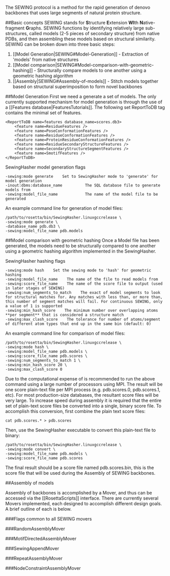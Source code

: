 The SEWING protocol is a method for the rapid generation of denovo backbones that uses large segments of natural protein structure.

##Basic concepts
SEWING stands for **S**tructure **E**xtension **WI**th **N**ative-fragment **G**raphs. SEWING functions by identifying relatively large sub-structures, called models (2-5 pieces of secondary structure) from native PDBs, and then assembling these models based on structural similarity. SEWING can be broken down into three basic steps:

1. [[Model Generation|SEWING#Model-Generation]] - Extraction of 'models' from native structures
2. [[Model comparison|SEWING#Model-comparison-with-geometric-hashing]] - Structurally compare models to one another using a geometric hashing algorithm
3. [[Assembly|SEWING#Assembly-of-models]] - Stitch models together based on structural superimposition to form novel backbones

##Model Generation
First we need a generate a set of models. The only currently supported mechanism for model generation is through the use of a [[Features database|FeaturesTutorials]]. The following set ReportToDB tag contains the minimal set of features.

```
<ReportToDB name=features database_name=scores.db3>
    <feature name=ResidueFeatures />
    <feature name=PoseConformationFeatures />
    <feature name=ResidueConformationFeatures />
    <feature name=ProteinResidueConformationFeatures />
    <feature name=ResidueSecondaryStructureFeatures />
    <feature name=SecondaryStructureSegmentFeatures />
    <feature name=SmotifFeatures />
</ReportToDB>
```

SewingHasher model generation flags
```
-sewing:mode generate    Set to SewingHasher mode to 'generate' for model generation
-inout:dbms:database_name          The SQL database file to generate models from
-sewing:model_file_name            The name of the model file to be generated
```

An example command line for generation of model files:
```
/path/to/rosetta/bin/SewingHasher.linuxgccrelease \
-sewing:mode generate \
-database_name pdb.db3 \
-sewing:model_file_name pdb.models
```

##Model comparison with geometric hashing
Once a Model file has been generated, the models need to be structurally compared to one another using a geometric hashing algorithm implemented in the SewingHasher.

SewingHasher hashing flags
```
-sewing:mode hash    Set the sewing mode to 'hash' for geometric hashing
-sewing:model_file_name    The name of the file to read models from
-sewing:score_file_name    The name of the score file to output (used in later stages of SEWING)
-sewing:num_segments_to_match    The exact of model segments to look for structural matches for. Any matches with less than, or more than, this number of segment matches will fail. For continuous SEWING, only a value of 1 is supported
-sewing:min_hash_score    The minimum number over overlapping atoms **per segment** that is considered a structure match
-sewing:max_clash_score    The tolerance for number of atoms/segment of different atom types that end up in the same bin (default: 0)
```

An example command line for comparison of model files:
```
/path/to/rosetta/bin/SewingHasher.linuxgccrelease \
-sewing:mode hash \
-sewing:model_file_name pdb.models \
-sewing:score_file_name pdb.scores \
-sewing:num_segments_to_match 1 \
-sewing:min_hash_score 20 \
-sewing:max_clash_score 0
```

Due to the computational expense of is recommended to run the above command using a large number of processors using MPI. The result will be one score plain-text file per MPI process (e.g. pdb.scores.0, pdb.scores.1, etc). For most production-size databases, the resultant score files will be very large. To increase speed during assembly it is required that the entire set of plain-text score files be converted into a single, binary score file. To accomplish this conversion, first combine the plain text score files:
```
cat pdb.scores.* > pdb.scores
```

Then, use the SewingHasher executable to convert this plain-text file to binary:
```
/path/to/rosetta/bin/SewingHasher.linuxgccrelease \
-sewing:mode convert \
-sewing:model_file_name pdb.models \
-sewing:score_file_name pdb.scores
```

The final result should be a score file named pdb.scores.bin, this is the score file that will be used during the Assembly of SEWING backbones.

##Assembly of models

Assembly of backbones is accomplished by a Mover, and thus can be accessed via the [[RosettaScripts]] interface. There are currently several Movers implemented, each designed to accomplish different design goals. A brief outline of each is below.

###Flags common to all SEWING movers

###RandomAssemblyMover

###MotifDirectedAssemblyMover

###SewingAppendMover

###RepeatAssemblyMover

###NodeConstraintAssemblyMover 
